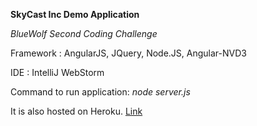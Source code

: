 **SkyCast Inc Demo Application**

*BlueWolf Second Coding Challenge*

Framework : AngularJS, JQuery, Node.JS, Angular-NVD3

IDE : IntelliJ WebStorm

Command to run application: *node server.js*

It is also hosted on Heroku. [Link](https://damp-coast-47684.herokuapp.com/)
